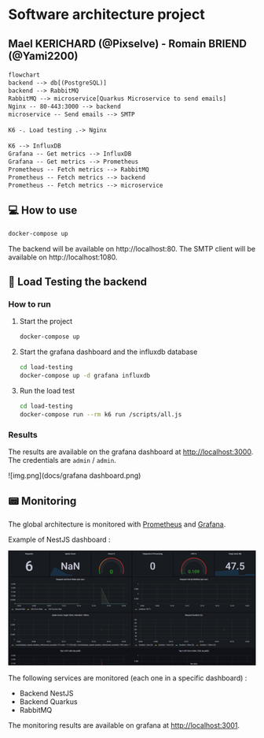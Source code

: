 # Software architecture project
## Mael KERICHARD (@Pixselve) - Romain BRIEND (@Yami2200)

```mermaid
flowchart
backend --> db[(PostgreSQL)]
backend --> RabbitMQ
RabbitMQ --> microservice[Quarkus Microservice to send emails]
Nginx -- 80-443:3000 --> backend
microservice -- Send emails --> SMTP

K6 -. Load testing .-> Nginx

K6 --> InfluxDB
Grafana -- Get metrics --> InfluxDB
Grafana -- Get metrics --> Prometheus
Prometheus -- Fetch metrics --> RabbitMQ
Prometheus -- Fetch metrics --> backend
Prometheus -- Fetch metrics --> microservice
```


## 💻 How to use

```bash
docker-compose up
```

The backend will be available on http://localhost:80.
The SMTP client will be available on http://localhost:1080.

## 🚛 Load Testing the backend

### How to run

1. Start the project
    
    ```bash
    docker-compose up
    ```

2. Start the grafana dashboard and the influxdb database

    ```bash
    cd load-testing
    docker-compose up -d grafana influxdb
    ```

3. Run the load test

    ```bash
    cd load-testing
    docker-compose run --rm k6 run /scripts/all.js
    ```

### Results

The results are available on the grafana dashboard at [http://localhost:3000](http://localhost:3000).
The credentials are `admin` / `admin`.

![img.png](docs/grafana dashboard.png)

## 📟 Monitoring

The global architecture is monitored with [Prometheus](https://prometheus.io/) and [Grafana](https://grafana.com/).

Example of NestJS dashboard :

![Grafana nest JS](docs/grafana-dashboard-nestjs.png)

The following services are monitored (each one in a specific dashboard) :
- Backend NestJS
- Backend Quarkus
- RabbitMQ

The monitoring results are available on grafana at [http://localhost:3001](http://localhost:3001).

